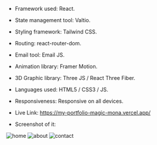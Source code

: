 - Framework used: React.

- State management tool: Valtio.

- Styling framework: Tailwind CSS.

- Routing: react-router-dom.

- Email tool: Email JS.

- Animation library: Framer Motion.

- 3D Graphic library: Three JS / React Three Fiber.

- Languages used: HTML5 / CSS3 / JS.

- Responsiveness: Responsive on all devices.

- Live Link: https://my-portfolio-magic-mona.vercel.app/

- Screenshot of it:
  
![home](https://github.com/mona9855/My-Portfolio_Magic-Mona/assets/89538929/d7a4aefc-6d89-4aa5-8ba9-b5abd8c9fcdc)
![about](https://github.com/mona9855/My-Portfolio_Magic-Mona/assets/89538929/449d49e4-f67c-4bcd-9d1e-c6e534382efa)
![contact](https://github.com/mona9855/My-Portfolio_Magic-Mona/assets/89538929/13f5424b-606b-440b-b23d-ee7c23ce582e)
